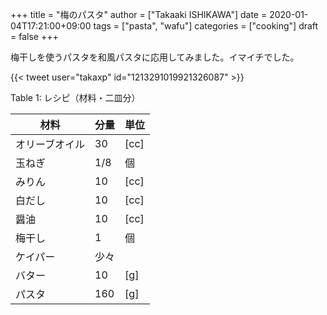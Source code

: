 +++
title = "梅のパスタ"
author = ["Takaaki ISHIKAWA"]
date = 2020-01-04T17:21:00+09:00
tags = ["pasta", "wafu"]
categories = ["cooking"]
draft = false
+++

梅干しを使うパスタを和風パスタに応用してみました。イマイチでした。  

{{< tweet user="takaxp" id="1213291019921326087" >}}  

<div class="table-caption">
  <span class="table-number">Table 1</span>:
  レシピ（材料・二皿分）
</div>

| 材料    | 分量 | 単位 |
|-------|----|----|
| オリーブオイル | 30  | [cc] |
| 玉ねぎ  | 1/8 | 個   |
| みりん  | 10  | [cc] |
| 白だし  | 10  | [cc] |
| 醤油    | 10  | [cc] |
| 梅干し  | 1   | 個   |
| ケイパー | 少々 |      |
| バター  | 10  | [g]  |
| パスタ  | 160 | [g]  |